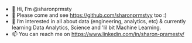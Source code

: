- 👋 Hi, I’m @sharonprmsty
- 👀 Please come and see https://github.com/sharonprmstyy too :)
- 🌱 I’m interested in all about data (engineering, analytics, etc) & currently learning Data Analytics, Science and 'lil bit Machine Learning.
- 📫 You can reach me on https://www.linkedin.com/in/sharon-pramesty/

<!---
sharonprmsty/sharonprmsty is a ✨ special ✨ repository because its `README.md` (this file) appears on your GitHub profile.
You can click the Preview link to take a look at your changes.
--->
